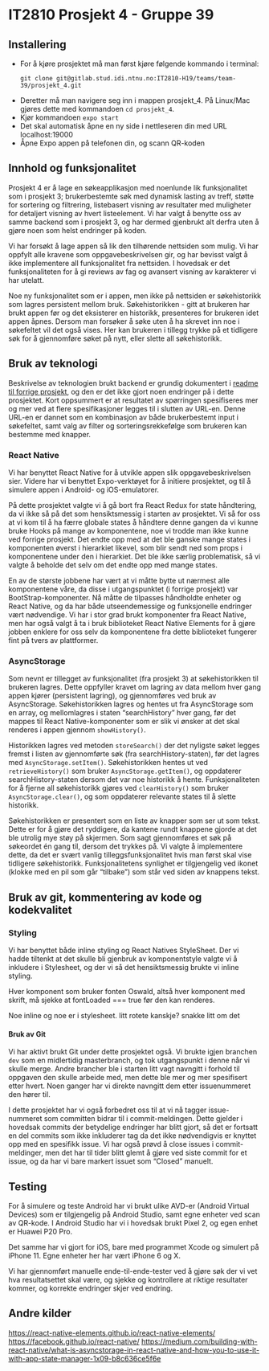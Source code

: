 IT2810 Prosjekt 4 - Gruppe 39
======

## Installering

* For å kjøre prosjektet må man først kjøre følgende kommando i terminal:
    ```
    git clone git@gitlab.stud.idi.ntnu.no:IT2810-H19/teams/team-39/prosjekt_4.git
    ```
* Deretter må man navigere seg inn i mappen prosjekt_4. 
  På Linux/Mac gjøres dette med kommandoen `cd prosjekt_4`.
* Kjør kommandoen `expo start`
* Det skal automatisk åpne en ny side i nettleseren din med URL localhost:19000
* Åpne Expo appen på telefonen din, og scann QR-koden



## Innhold og funksjonalitet

Prosjekt 4 er å lage en søkeapplikasjon med noenlunde lik funksjonalitet som i prosjekt 3; brukerbestemte søk med dynamisk lasting av treff, støtte for sortering og filtrering, listebasert visning av resultater med muligheter for detaljert visning av hvert listeelement. Vi har valgt å benytte oss av samme backend som i prosjekt 3, og har dermed gjenbrukt alt derfra uten å gjøre noen som helst endringer på koden.

Vi har forsøkt å lage appen så lik den tilhørende nettsiden som mulig. Vi har oppfylt alle kravene som oppgavebeskrivelsen gir, og har bevisst valgt å ikke implementere all funksjonalitet fra nettsiden. I hovedsak er det funksjonaliteten for å gi reviews av fag og avansert visning av karakterer vi har utelatt. 

Noe ny funksjonalitet som er i appen, men ikke på nettsiden er søkehistorikk som lagres persistent mellom bruk. Søkehistorikken - gitt at brukeren har brukt appen før og det eksisterer en historikk, presenteres for brukeren idet appen åpnes. Dersom man forsøker å søke uten å ha skrevet inn noe i søkefeltet vil det også vises. Her kan brukeren i tillegg trykke på et tidligere søk for å gjennomføre søket på nytt, eller slette all søkehistorikk.

## Bruk av teknologi

Beskrivelse av teknologien brukt backend er grundig dokumentert i [readme til forrige prosjekt](https://gitlab.stud.idi.ntnu.no/IT2810-H19/teams/team-39/prosjekt_3), og den er det ikke gjort noen endringer på i dette prosjektet. 
Kort oppsummert er at resultatet av spørringen spesifiseres mer og mer ved at flere spesifikasjoner legges til i slutten av URL-en. 
Denne URL-en er dannet som en kombinasjon av både brukerbestemt input i søkefeltet, samt valg av filter og sorteringsrekkefølge som brukeren kan bestemme med knapper. 

### React Native
Vi har benyttet React Native for å utvikle appen slik oppgavebeskrivelsen sier. 
Videre har vi benyttet Expo-verktøyet for å initiere prosjektet, og til å simulere appen i Android- og iOS-emulatorer. 

På dette prosjektet valgte vi å gå bort fra React Redux for state håndtering, da vi ikke så på det som hensiktsmessig i starten av prosjektet. 
Vi så for oss at vi kom til å ha færre globale states å håndtere denne gangen da vi kunne bruke Hooks på mange av komponentene, 
noe vi trodde man ikke kunne ved forrige prosjekt. Det endte opp med at det ble ganske mange states i komponenten øverst i hierarkiet likevel, 
som blir sendt ned som props i komponentene under den i hierarkiet. Det ble ikke særlig problematisk, 
så vi valgte å beholde det selv om det endte opp med mange states. 
 
En av de største jobbene har vært at vi måtte bytte ut nærmest alle komponentene våre, da disse i utgangspunktet (i forrige prosjekt) var BootStrap-komponenter. 
Nå måtte de tilpasses håndholdte enheter og React Native, og da har både utseendemessige og funksjonelle endringer vært nødvendige. 
Vi har i stor grad brukt komponenter fra React Native, men har også valgt å ta i bruk biblioteket React Native Elements 
for å gjøre jobben enklere for oss selv da komponentene fra dette biblioteket fungerer fint på tvers av plattformer. 


### AsyncStorage
Som nevnt er tillegget av funksjonalitet (fra prosjekt 3) at søkehistorikken til brukeren lagres. 
Dette oppfyller kravet om lagring av data mellom hver gang appen kjører (persistent lagring), og gjennomføres ved bruk av AsyncStorage. 
Søkehistorikken lagres og hentes ut fra AsyncStorage som en array, og mellomlagres i staten “searchHistory” hver gang, 
før det mappes til React Native-komponenter som er slik vi ønsker at det skal renderes i appen gjennom `showHistory()`. 

Historikken lagres ved metoden `storeSearch()` der det nyligste søket legges fremst i listen av gjennomførte søk (fra searchHistory-staten),
før det lagres med `AsyncStorage.setItem()`. Søkehistorikken hentes ut ved `retrieveHistory()` som bruker `AsyncStorage.getItem()`, 
og oppdaterer searchHistory-staten dersom det var noe historikk å hente. Funksjonaliteten for å fjerne all 
søkehistorikk gjøres ved `clearHistory()` som bruker `AsyncStorage.clear()`, og som oppdaterer relevante states til å slette historikk.

Søkehistorikken er presentert som en liste av knapper som ser ut som tekst. 
Dette er for å gjøre det ryddigere, da kantene rundt knappene gjorde at det ble utrolig mye støy på skjermen. 
Som sagt gjennomføres et søk på søkeordet én gang til, dersom det trykkes på. 
Vi valgte å implementere dette, da det er svært vanlig tilleggsfunksjonalitet hvis man først skal vise tidligere søkehistorikk. 
Funksjonalitetens synlighet er tilgjengelig ved ikonet (klokke med en pil som går “tilbake”) som står ved siden av knappens tekst.


## Bruk av git, kommentering av kode og kodekvalitet

### Styling
Vi har benyttet både inline styling og React Natives StyleSheet. Der vi hadde tiltenkt at det skulle bli gjenbruk av komponentstyle valgte vi å inkludere i Stylesheet, og der vi så det hensiktsmessig brukte vi inline styling. 

Hver komponent som bruker fonten Oswald, altså hver komponent med skrift, må sjekke at fontLoaded === true før den kan renderes.

 
Noe inline og noe er i stylesheet. litt rotete kanskje? snakke litt om det

#### Bruk av Git
Vi har aktivt brukt Git under dette prosjektet også. Vi brukte igjen branchen `dev` som en midlertidig masterbranch, og tok utgangspunkt i denne når vi skulle merge. 
Andre brancher ble i starten litt vagt navngitt i forhold til oppgaven den skulle arbeide med, men dette ble mer og mer spesifisert etter hvert. Noen ganger har vi direkte navngitt dem etter issuenummeret den hører til.

I dette prosjektet har vi også forbedret oss til at vi nå tagger issue-nummeret som committen bidrar til i commit-meldingen. 
Dette gjelder i hovedsak commits der betydelige endringer har blitt gjort, så det er fortsatt en del commits som ikke inkluderer tag da det ikke nødvendigvis er knyttet opp med en spesifikk issue. 
Vi har også prøvd å close issues i commit-meldinger, men det har til tider blitt glemt å gjøre ved siste commit for et issue, og da har vi bare markert issuet som “Closed” manuelt. 


## Testing
For å simulere og teste Android har vi brukt ulike AVD-er (Android Virtual Devices) som er tilgjengelig på Android Studio, 
samt egne enheter ved scan av QR-kode. I Android Studio har vi i hovedsak brukt Pixel 2, og egen enhet er Huawei P20 Pro.

Det samme har vi gjort for iOS, bare med programmet Xcode og simulert på iPhone 11. Egne enheter her har vært iPhone 6 og X.

Vi har gjennomført manuelle ende-til-ende-tester ved å gjøre søk der vi vet hva resultatsettet skal være, 
og sjekke og kontrollere at riktige resultater kommer, og korrekte endringer skjer ved endring. 


## Andre kilder
https://react-native-elements.github.io/react-native-elements/
https://facebook.github.io/react-native/
https://medium.com/building-with-react-native/what-is-asyncstorage-in-react-native-and-how-you-to-use-it-with-app-state-manager-1x09-b8c636ce5f6e
